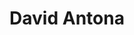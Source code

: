 ---
layout: david
title: David CV
permalink: cv/david%20antona/
author_name: David Antona
title: David Antona
---